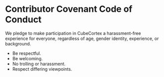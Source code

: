 # Contributor Covenant Code of Conduct

We pledge to make participation in CubeCortex a harassment-free experience for everyone, regardless of age, gender identity, experience, or background.

- Be respectful.
- Be welcoming.
- No trolling or harassment.
- Respect differing viewpoints.
